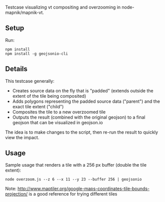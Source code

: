 
Testcase visualizing vt compositing and overzooming in node-mapnik/mapnik-vt.

## Setup

Run:

```
npm install
npm install -g geojsonio-cli
```

## Details

This testcase generally:

  - Creates source data on the fly that is "padded" (extends outside the extent of the tile being composited)
  - Adds polygons representing the padded source data ("parent") and the exact tile extent ("child")
  - Composites the tile to a new overzoomed tile
  - Outputs the result (combined with the original geojson) to a final geojson that can be visualized in geojson.io

The idea is to make changes to the script, then re-run the result to quickly view the impact.

## Usage

Sample usage that renders a tile with a 256 px buffer (double the tile extent):

```
node overzoom.js --z 6 --x 11 --y 23 --buffer 256 | geojsonio
```

Note: http://www.maptiler.org/google-maps-coordinates-tile-bounds-projection/ is a good reference for trying different tiles